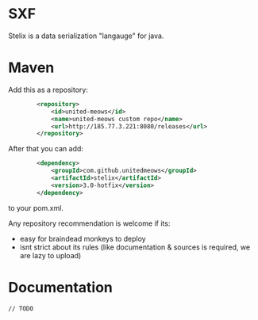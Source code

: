 # SXF 
  Stelix is a data serialization "langauge" for java.
  
# Maven
  Add this as a repository:
```xml 
		<repository>
			<id>united-meows</id>
			<name>united-meows custom repo</name>
			<url>http://185.77.3.221:8080/releases</url>
		</repository>
```
After that you can add:
```xml 
		<dependency>
			<groupId>com.github.unitedmeows</groupId>
			<artifactId>stelix</artifactId>
			<version>3.0-hotfix</version>
		</dependency> 
```
   to your pom.xml.

 
  Any repository recommendation is welcome if its:
  + easy for braindead monkeys to deploy
  + isnt strict about its rules (like documentation & sources is required, we are lazy to upload)
  
  # Documentation
    // TODO
  
